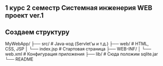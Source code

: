 ## 1 курс 2 семестр Системная инженерия WEB проект ver.1
## Создаем структуру
MyWebApp/
├── src/                # Java-код (Servlet'ы и т.д.)
├── web/                # HTML, CSS, JSP
│   └── index.jsp       # Стартовая страница
├── WEB-INF/
│   └── web.xml         # Конфигурация приложения
├── lib/                # Сюда положим sqlite.jar
└── README
